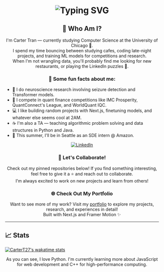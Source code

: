 <div align="center">
    <h1>
        <img src="https://readme-typing-svg.herokuapp.com?font=Jetbrains+Mono&size=40&duration=3000&color=33FF33&center=true&vCenter=true&width=600&lines=Hey...+I'm+Carter;Welcome+to+my+GitHub;" alt="Typing SVG"/>
    </h1>
</div>

<div align="center">
    <h2>🧠 Who Am I?</h2>
    <p>
        I'm Carter Tran — currently studying Computer Science at the University of Chicago 🐢.<br>
        I spend my time bouncing between studying cafes, coding late-night projects, and training ML models for competitions and research.<br>
        When I'm not wrangling data, you'll probably find me looking for new restaurants, or playing the LinkedIn puzzles 🧩.
    </p>
</div>

<div align="center">
    <h3>📌 Some fun facts about me:</h3>
    <ul align="left">
        <li>🔬 I do neuroscience research involving seizure detection and Transformer models.</li>
        <li>💸 I compete in quant finance competitions like IMC Prosperity, QuantConnect's League, and WorldQuant IQC.</li>
        <li>💻 I like building random projects with Next.js, finetuning models, and whatever else seems cool at 2AM.</li>
        <li>☕ I'm also a TA — teaching algorithmic problem solving and data structures in Python and Java.</li>
        <li>🌲 This summer, I'll be in Seattle as an SDE intern @ Amazon.</li>
    </ul>
</div>

<div align="center">
    <a href="https://www.linkedin.com/in/cartertran/">
        <img src="https://img.shields.io/badge/LinkedIn-0077B5?style=for-the-badge&logo=linkedin&logoColor=white" alt="LinkedIn"/>
    </a>
</div>

<div align="center">
    <h3>🤝 Let's Collaborate!</h3>
    <p>
        Check out my pinned repositories below! If you find something interesting, feel free to give it a ⭐ and reach out to collaborate.<br>
        I'm always excited to work on new projects and learn from others!
    </p>
</div>

<div align="center">
    <h3>🌐 Check Out My Portfolio</h3>
    <p>
        Want to see more of my work? Visit my <a href="https://cartertran.com">portfolio</a> to explore my projects, research, and experiences in detail!<br>
        Built with Next.js and Framer Motion ✨
    </p>
</div>

---

## 📈 Stats

[![CarterT27's wakatime stats](https://github-readme-stats.vercel.app/api/wakatime?username=cartert27&langs_count=5&theme=dracula)](https://github.com/anuraghazra/github-readme-stats)

<p align="center">
    As you can see, I love Python. I'm currently learning more about JavaScript for web development and C++ for high-performance computing.
</p>
